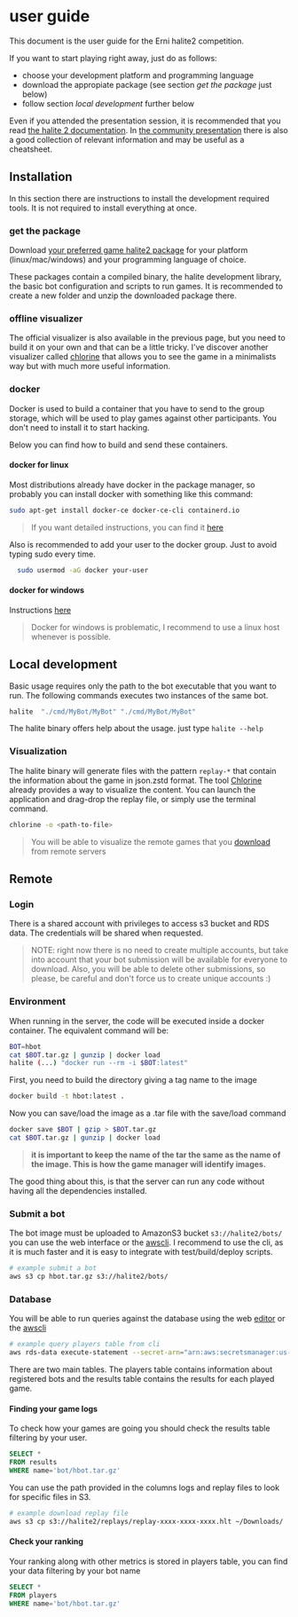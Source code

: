 # user guide

This document is the user guide for the Erni halite2 competition.

If you want to start playing right away, just do as follows:

* choose your development platform and programming language
* download the appropiate package (see section _get the package_ just below)
* follow section _local development_ further below

Even if you attended the presentation session, it is recommended that you read [the halite 2 documentation](https://2017.halite.io/learn-programming-challenge/). In [the community presentation](https://metalblueberry.github.io/Halite-competition/#/) there is also a good collection of relevant information and may be useful as a cheatsheet.


## Installation

In this section there are instructions to install the development required tools. It is not required to install everything at once.

### get the package

Download [your preferred game halite2 package](https://2017.halite.io/learn-programming-challenge/downloads-and-starter-kits/) for your platform (linux/mac/windows) and your programming language of choice.

These packages contain a compiled binary, the halite development library, the basic bot configuration and scripts to run games. It is recommended to create a new folder and unzip the downloaded package there.


### offline visualizer

The official visualizer is also available in the previous page, but you need to build it on your own and that can be a little tricky. I've discover another visualizer called [chlorine](https://github.com/fohristiwhirl/chlorine) that allows you to see the game in a minimalists way but with much more useful information.

### docker

Docker is used to build a container that you have to send to the group storage, which will be used to play games against other participants. You don't need to install it to start hacking.

Below you can find how to build and send these containers.


#### docker for linux

Most distributions already have docker in the package manager, so probably you can install docker with something like this command:

```sh
sudo apt-get install docker-ce docker-ce-cli containerd.io
```

> If you want detailed instructions, you can find it [here](https://docs.docker.com/install/linux/docker-ce/ubuntu/)

Also is recommended to add your user to the docker group. Just to avoid typing sudo every time.

```sh
  sudo usermod -aG docker your-user
```

#### docker for windows

Instructions [here](https://docs.docker.com/docker-for-windows/install/)

> Docker for windows is problematic, I recommend to use a linux host whenever is possible.

## Local development

Basic usage requires only the path to the bot executable that you want to run. The following commands executes two instances of the same bot.

```sh
halite  "./cmd/MyBot/MyBot" "./cmd/MyBot/MyBot"
```

The halite binary offers help about the usage. just type  `halite --help`

### Visualization

The halite binary will generate files with the pattern `replay-*` that contain the information about the game in json.zstd format. The tool [Chlorine](#offline-visualizer) already provides a way to visualize the content. You can launch the application and drag-drop the replay file, or simply use the terminal command.

```sh
chlorine -o <path-to-file>
```

> You will be able to visualize the remote games that you [download](#finding-your-game-logs) from remote servers

## Remote

### Login

There is a shared account with privileges to access s3 bucket and RDS data. The credentials will be shared when requested.

> NOTE: right now there is no need to create multiple accounts, but take into account that your bot submission will be available for everyone to download. Also, you will be able to delete other submissions, so please, be careful and don't force us to create unique accounts :)

### Environment

When running in the server, the code will be executed inside a docker container. The equivalent command will be:

```sh
BOT=hbot
cat $BOT.tar.gz | gunzip | docker load 
halite (...) "docker run --rm -i $BOT:latest"
```

First, you need to build the directory giving a tag name to the image

```sh
docker build -t hbot:latest .
```

Now you can save/load the image as a .tar file with the save/load command

```sh
docker save $BOT | gzip > $BOT.tar.gz
cat $BOT.tar.gz | gunzip | docker load
```

> **it is important to keep the name of the tar the same as the name of the image. This is how the game manager will identify images.**

The good thing about this, is that the server can run any code without having all the dependencies installed.

### Submit a bot

The bot image must be uploaded to AmazonS3 bucket `s3://halite2/bots/` you can use the web interface or the [awscli]. I recommend to use the cli, as it is much faster and it is easy to integrate with test/build/deploy scripts.

```sh
# example submit a bot
aws s3 cp hbot.tar.gz s3://halite2/bots/
```

### Database

You will be able to run queries against the database using the web [editor](https://console.aws.amazon.com/rds/home?region=us-east-1#query-editor:) or the [awscli]

```sh
# example query players table from cli
aws rds-data execute-statement --secret-arn="arn:aws:secretsmanager:us-east-1:294919704567:secret:rds-db-credentials/cluster-37N3X5JRMMOX6HK32XKZO7Y6EQ/admin-7H38e9" --resource-arn="arn:aws:rds:us-east-1:294919704567:cluster:halitedb" --sql="select * from haliteTest.players;"
```

There are two main tables. The players table contains information about registered bots and the results table contains the results for each played game.

#### Finding your game logs

To check how your games are going you should check the results table filtering by your user.

```sql
SELECT *
FROM results
WHERE name='bot/hbot.tar.gz'
```

You can use the path provided in the columns logs and replay files to look for specific files in S3.

```sh
# example download replay file
aws s3 cp s3://halite2/replays/replay-xxxx-xxxx-xxxx.hlt ~/Downloads/
```

#### Check your ranking

Your ranking along with other metrics is stored in players table, you can find your data filtering by your bot name

```sql
SELECT *
FROM players
WHERE name='bot/hbot.tar.gz'
```

[awscli]: https://docs.aws.amazon.com/cli/latest/userguide/install-linux-al2017.html
